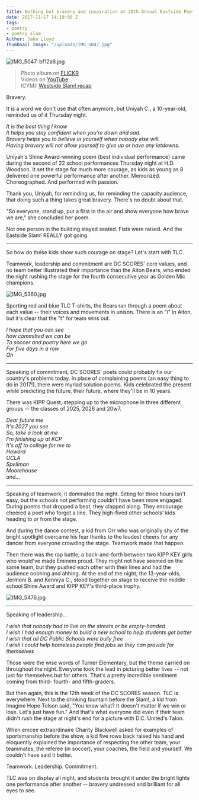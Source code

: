 ```yaml
---
title: Nothing but bravery and inspiration at 20th Annual Eastside Poetry Slam!
date: 2017-11-17 14:19:00 Z
tags:
- poetry
- poetry slam
Author: Jake Lloyd
Thumbnail Image: "/uploads/IMG_5047.jpg"
---
```


![IMG_5047-bf12a6.jpg](/uploads/IMG_5047-bf12a6.jpg)

> Photo album on [FLICKR ](http://bit.ly/EastsidePhotos17)\
> Videos on [YouTube](https://www.youtube.com/DCSCORES)\
> ICYMI: [Westside Slam! recap](http://bit.ly/WestsideRecap17)

Bravery.

It is a word we don't use that often anymore, but Uniyah C., a 10-year-old, reminded us of it Thursday night.

*It is the best thing I know <br>
It helps you stay confident when you're down and sad.<br>
Bravery helps you to believe in yourself when nobody else will.<br>
Having bravery will not allow yourself to give up or have any letdowns.*<br>

Uniyah's Shine Award-winning poem (best individual performance) came during the second of 22 school performances Thursday night at H.D. Woodson. It set the stage for much more courage, as kids as young as 8 delivered one powerful performance after another. Memorized. Choreographed. And performed with passion.

Thank you, Uniyah, for reminding us, for reminding the capacity audience, that doing such a thing takes great bravery. There's no doubt about that.

"So everyone, stand up, put a first in the air and show everyone how brave we are," she concluded her poem.

Not one person in the building stayed seated. Fists were raised. And the Eastside Slam! REALLY got going.

---

So how do these kids show such courage on stage? Let's start with TLC.

Teamwork, leadership and commitment are DC SCORES' core values, and no team better illustrated their importance than the Aiton Bears, who ended the night rushing the stage for the fourth consecutive year as Golden Mic champions.

![IMG_5360.jpg](/uploads/IMG_5360.jpg)

Sporting red and blue TLC T-shirts, the Bears ran through a poem about each value -- their voices and movements in unison. There is an "i" in Aiton, but it's clear that the "t" for team wins out.

*I hope that you can see<br>
how committed we can be<br>
To soccer and poetry here we go<br>
For five days in a row<br>
Oh*<br>

---

Speaking of commitment, DC SCORES' poets could probably fix our country's problems today. In place of complaining poems (an easy thing to do in 2017!), there were myriad solution poems. Kids celebrated the present while predicting the future, their future, where they'll be in 10 years.

There was KIPP Quest, stepping up to the microphone in three different groups -- the classes of 2025, 2026 and 20w7.

*Dear future me<br>
It's 2027 you see<br>
So, take a look at me<br>
I'm finishing up at KCP<br>
It's off to college for me to<br>
Howard<br>
UCLA<br>
Spellman<br>
Moorehouse<br>
and...*<br>

---

Speaking of teamwork, it dominated the night. Sitting for three hours isn't easy, but the schools not performing couldn't have been more engaged. During poems that dropped a beat, they clapped along. They encourage cheered a poet who forgot a line. They high-fived other schools' kids heading to or from the stage.

And during the dance contest, a kid from Orr who was originally shy of the bright spotlight overcame his fear thanks to the loudest cheers for any dancer from everyone crowding the stage. Teamwork made that happen.

Then there was the rap battle, a back-and-forth between two KIPP KEY girls who would've made Eminem proud. They might not have seemed on the same team, but they pushed each other with their lines and had the audience ooohing and ahhing. At the end of the night, the 13-year-olds, Jermoni B. and Kenniya C., stood together on stage to receive the middle school Shine Award and KIPP KEY's third-place trophy.

![IMG_5476.jpg](/uploads/IMG_5476.jpg)

---

Speaking of leadership...

*I wish that nobody had to live on the streets or be empty-handed<br>
I wish I had enough money to build a new school to help students get better<br>
I wish that all DC Public Schools were bully free<br>
I wish I could help homeless people find jobs so they can provide for themselves*<br>

Those were the wise words of Turner Elementary, but the theme carried on throughout the night. Everyone took the lead in picturing better lives -- not just for themselves but for others. That's a pretty incredible sentiment coming from third- fourth- and fifth-graders.

But then again, this is the 12th week of the DC SCORES season. TLC is everywhere. Next to the drinking fountain before the Slam!, a kid from Imagine Hope Tolson said, "You know what? It doesn't matter if we win or lose. Let's just have fun." And that's what everyone did even if their team didn't rush the stage at night's end for a picture with D.C. United's Talon.

When emcee extraordinaire Charity Blackwell asked for examples of sportsmanship before the show, a kid five rows back raised his hand and eloquently explained the importance of respecting the other team, your teammates, the referee (in soccer), your coaches, the field and yourself. We couldn't have said it better.

Teamwork. Leadership. Commitment.

TLC was on display all night, and students brought it under the bright lights one performance after another -- bravery undressed and brilliant for all eyes to see.